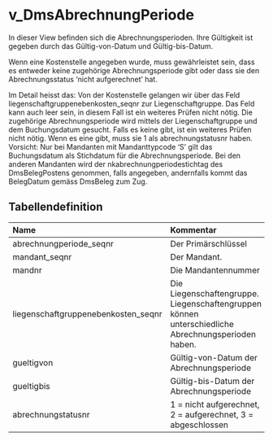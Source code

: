 # v_DmsAbrechnungPeriode

In dieser View befinden sich die Abrechnungsperioden. Ihre Gültigkeit ist gegeben durch das Gültig-von-Datum und Gültig-bis-Datum. 

Wenn eine Kostenstelle angegeben wurde, muss gewährleistet sein, dass es entweder keine zugehörige Abrechnungsperiode gibt oder dass sie den Abrechnungsstatus ‘nicht aufgerechnet’ hat.

Im Detail heisst das: Von der Kostenstelle gelangen wir über das Feld liegenschaftgruppenebenkosten_seqnr zur Liegenschaftgruppe. Das Feld kann auch leer sein, in diesem Fall ist ein weiteres Prüfen nicht nötig. Die zugehörige Abrechnungsperiode  wird mittels der Liegenschaftgruppe und dem Buchungsdatum gesucht. Falls es keine gibt, ist ein weiteres Prüfen nicht nötig. Wenn es eine gibt, muss sie 1 als abrechnungstatusnr haben. Vorsicht: Nur bei Mandanten mit Mandanttypcode ‘S’ gilt das Buchungsdatum als Stichdatum für die Abrechnungsperiode. Bei den anderen Mandanten wird der nkabrechnungperiodestichtag des DmsBelegPostens genommen, falls angegeben, andernfalls kommt das BelegDatum gemäss DmsBeleg zum Zug.

## Tabellendefinition

| Name                                | Kommentar                                                                                          | Datentyp | Länge | Nullable |
| :---------------------------------- | :------------------------------------------------------------------------------------------------- | :------- | ----: | :------: |
| abrechnungperiode_seqnr             | Der Primärschlüssel                                                                                | bigint   |    64 |    N     |
| mandant_seqnr                       | Der Mandant.                                                                                       | bigint   |    64 |    N     |
| mandnr                              | Die Mandantennummer                                                                                | Int      |    31 |    N     |
| liegenschaftgruppenebenkosten_seqnr | Die Liegenschaftengruppe. Liegenschaftengruppen können unterschiedliche Abrechnungsperioden haben. | bigint   |    64 |    N     |
| gueltigvon                          | Gültig-von-Datum der Abrechnungsperiode                                                            | date     |       |    N     |
| gueltigbis                          | Gültig-bis-Datum der Abrechnungsperiode                                                            | date     |       |    J     |
| abrechnungstatusnr                  | 1 = nicht aufgerechnet, 2 = aufgerechnet, 3 = abgeschlossen                                        | int      |    32 |    N     |
